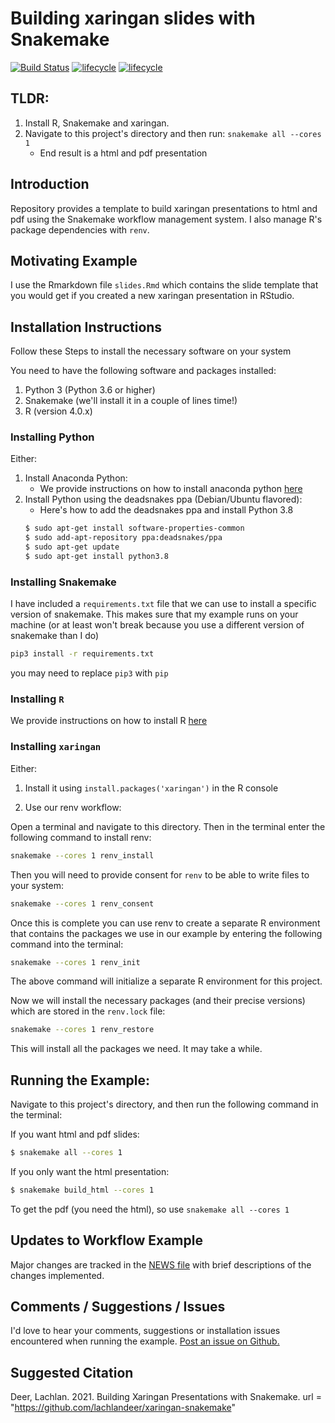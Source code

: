 # Building xaringan slides with Snakemake

[![Build Status](https://travis-ci.com/lachlandeer/xaringan-snakemake.svg?branch=master)](https://travis-ci.org/lachlandeer/xaringan-snakemake)
[![lifecycle](https://img.shields.io/badge/lifecycle-experimental-red.svg)](https://www.tidyverse.org/lifecycle/#experimental)
[![lifecycle](https://img.shields.io/badge/version-0.1-red.svg)]()

## TLDR:

1. Install R, Snakemake and xaringan.
2. Navigate to this project's directory and then run: `snakemake all --cores 1`
   * End result is a html and pdf presentation

## Introduction

Repository provides a template to build xaringan presentations to html and pdf using the Snakemake workflow management system.
I also manage R's package dependencies with `renv`.

## Motivating Example

I use the Rmarkdown file `slides.Rmd` which contains the slide template that you would get if you created a new xaringan presentation in RStudio.

## Installation Instructions

Follow these Steps to install the necessary software on your system

You need to have the following software and packages installed:

1. Python 3 (Python 3.6 or higher)
2. Snakemake (we'll install it in a couple of lines time!)
3. R (version 4.0.x)

### Installing Python

Either:

1. Install Anaconda Python:
    - We provide instructions on how to install anaconda python [here](https://pp4rs.github.io/2020-uzh-installation-guide/python/)
2. Install Python using the deadsnakes ppa (Debian/Ubuntu flavored):
    - Here's how to add the deadsnakes ppa and install Python 3.8
    ```bash
    $ sudo apt-get install software-properties-common
    $ sudo add-apt-repository ppa:deadsnakes/ppa
    $ sudo apt-get update
    $ sudo apt-get install python3.8
    ```

### Installing Snakemake

I have included a `requirements.txt` file that we can use to install a specific version of snakemake.
This makes sure that my example runs on your machine (or at least won't break because you use a different version of snakemake than I do)

``` bash
pip3 install -r requirements.txt
```

you may need to replace `pip3` with `pip`

### Installing `R`

We provide instructions on how to install R [here](https://pp4rs.github.io/2020-uzh-installation-guide/r)

### Installing `xaringan`

Either:

1. Install it using `install.packages('xaringan')` in the R console

2. Use our renv workflow:

Open a terminal and navigate to this directory.
Then in the terminal enter the following command to install renv:

``` bash
snakemake --cores 1 renv_install
```

Then you will need to provide consent for `renv` to be able to write files to your system:

``` bash
snakemake --cores 1 renv_consent
```

Once this is complete you can use renv to create a separate R environment that contains the packages we use in our example by entering the following command into the terminal:

``` bash
snakemake --cores 1 renv_init
```

The above command will initialize a separate R environment for this project.

Now we will install the necessary packages (and their precise versions) which are stored in the `renv.lock` file:

``` bash
snakemake --cores 1 renv_restore
```

This will install all the packages we need. It may take a while.

## Running the Example:

Navigate to this project's directory, and then run the following command in the terminal:

If you want html and pdf slides:

```bash
$ snakemake all --cores 1
```

If you only want the html presentation:

```bash
$ snakemake build_html --cores 1
```

To get the pdf (you need the html), so use `snakemake all --cores 1`

## Updates to Workflow Example

Major changes are tracked in the [NEWS file](./NEWS.md) with brief descriptions of the changes implemented.

## Comments / Suggestions / Issues

I'd love to hear your comments, suggestions or installation issues encountered when running the example.
[Post an issue on Github.](https://github.com/lachlandeer/xaringan-snakemake/issues)

## Suggested Citation

Deer, Lachlan. 2021. Building Xaringan Presentations with Snakemake.
url = "https://github.com/lachlandeer/xaringan-snakemake"
